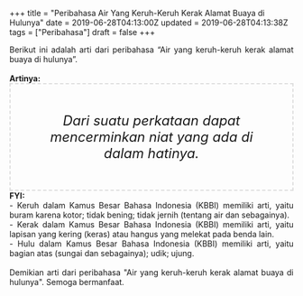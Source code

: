 +++
title = "Peribahasa Air Yang Keruh-Keruh Kerak Alamat Buaya di Hulunya"
date = 2019-06-28T04:13:00Z
updated = 2019-06-28T04:13:38Z
tags = ["Peribahasa"]
draft = false
+++

<div dir="ltr" style="text-align: left;" trbidi="on"><div style="text-align: justify;">Berikut ini adalah arti dari peribahasa “Air yang keruh-keruh kerak alamat buaya di hulunya”.</div><br /><div style="text-align: justify;"><b>Artinya:</b></div><div style="border: 2px dashed #ddd; font-size: 24px; height: auto; margin: 0 auto; padding: 50px; text-align: center; width: auto;"><i>Dari suatu perkataan dapat mencerminkan niat yang ada di dalam hatinya.</i></div><div style="text-align: justify;"><b>FYI:</b><br />- Keruh dalam Kamus Besar Bahasa Indonesia (KBBI) memiliki arti, yaitu buram karena kotor; tidak bening; tidak jernih (tentang air dan sebagainya).<br />- Kerak dalam Kamus Besar Bahasa Indonesia (KBBI) memiliki arti, yaitu lapisan yang kering (keras) atau hangus yang melekat pada benda lain.<br />- Hulu dalam Kamus Besar Bahasa Indonesia (KBBI) memiliki arti, yaitu bagian atas (sungai dan sebagainya); udik; ujung.<br /><br /></div><div style="text-align: justify;">Demikian arti dari peribahasa "Air yang keruh-keruh kerak alamat buaya di hulunya". Semoga bermanfaat.</div></div>
